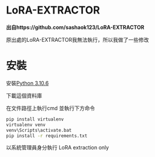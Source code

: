 # LoRA-EXTRACTOR
**出自https://github.com/sashaok123/LoRA-EXTRACTOR**

原出處的LoRA-EXTRACTOR我無法執行，所以我做了一些修改

# 安裝
安裝[Python 3.10.6](https://www.python.org/downloads/release/python-3106/) 

下載這個資料庫 

在文件路徑上執行cmd
並執行下方命令

```cmd
pip install virtualenv
virtualenv venv
venv\Scripts\activate.bat
pip install -r requirements.txt

```

以系統管理員身分執行 LoRA extraction only
